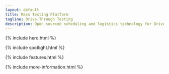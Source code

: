 ```yaml
---
layout: default
title: Mass Testing Platform
tagline: Drive Through Testing
description: Open sourced scheduling and logistics technology for Drive Through Testing
---
```


{% include hero.html %}

{% include spotlight.html %}

{% include features.html %}

{% include more-information.html %}

<script src="assets/javascript/animation.js" type="text/javascript"></script>